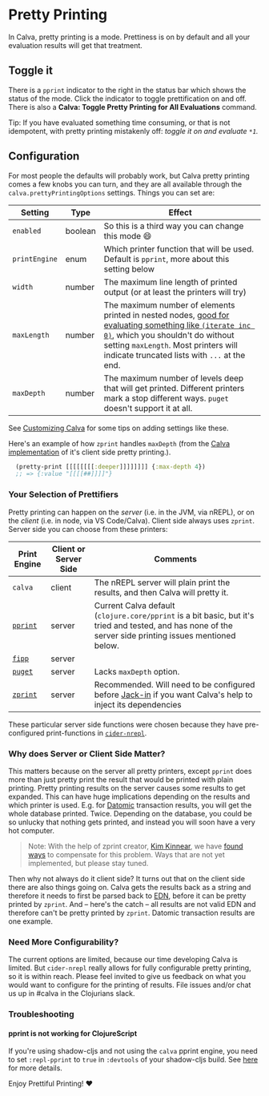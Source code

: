 # Pretty Printing

In Calva, pretty printing is a mode. Prettiness is on by default and all your evaluation results will get that treatment.

## Toggle it

There is a `pprint` indicator to the right in the status bar which shows the status of the mode. Click the indicator to toggle prettification on and off. There is also a **Calva: Toggle Pretty Printing for All Evaluations** command.

Tip: If you have evaluated something time consuming, or that is not idempotent, with pretty printing mistakenly off: _toggle it on and evaluate `*1`._

## Configuration

For most people the defaults will probably work, but Calva pretty printing comes a few knobs you can turn, and they are all available through the `calva.prettyPrintingOptions` settings. Things you can set are:

Setting          | Type    | Effect
-------          | ----    | ------
`enabled`        | boolean | So this is a third way you can change this mode 😄
`printEngine`    | enum    | Which printer function that will be used. Default is `pprint`, more about this setting below
`width`          | number  | The maximum line length of printed output (or at least the printers will try)
`maxLength`      | number  | The maximum number of elements printed in nested nodes, [good for evaluating something like `(iterate inc 0)`](https://clojuredocs.org/clojure.core/*print-length*#example-542692cac026201cdc326b12), which you shouldn't do without setting `maxLength`. Most printers will indicate truncated lists with `...` at the end.
`maxDepth`       | number  | The maximum number of levels deep that will get printed. Different printers mark a stop different ways. `puget` doesn't support it at all.

See [Customizing Calva](customizing.md) for some tips on adding settings like these.

Here's an example of how `zprint` handles `maxDepth` (from the [Calva implementation](https://github.com/BetterThanTomorrow/calva/blob/dev/src/cljs-lib/src/calva/pprint/printer.cljs) of it's client side pretty printing.).

```clojure
  (pretty-print [[[[[[[[:deeper]]]]]]]] {:max-depth 4})
  ;; => {:value "[[[[##]]]]"}
```

### Your Selection of Prettifiers

Pretty printing can happen on the _server_ (i.e. in the JVM, via nREPL), or on the _client_ (i.e. in node, via VS Code/Calva). Client side always uses `zprint`. Server side you can choose from these printers:

Print Engine | Client or Server Side | Comments
--------------------- | --------------------- | --------
`calva`             | client                | The nREPL server will plain print the results, and then Calva will pretty it.
[`pprint`](https://clojure.github.io/clojure/clojure.pprint-api.html) | server | Current Calva default (`clojure.core/pprint` is a bit basic, but it's tried and tested, and has none of the server side printing issues mentioned below.
[`fipp`](https://github.com/brandonbloom/fipp) | server |
[`puget`](https://github.com/greglook/puget) | server | Lacks `maxDepth` option.
[`zprint`](https://github.com/kkinnear/zprint) | server | Recommended. Will need to be configured before [Jack-in](connect.md) if you want Calva's help to inject its dependencies

These particular server side functions were chosen because they have pre-configured print-functions in [`cider-nrepl`](https://docs.cider.mx/cider-nrepl/).

### Why does Server or Client Side Matter?

This matters because on the server all pretty printers, except `pprint` does more than just pretty print the result that would be printed with plain printing. Pretty printing results on the server causes some results to get expanded. This can have huge implications depending on the results and which printer is used. E.g. for [Datomic](https://www.datomic.com) transaction results, you will get the whole database printed. Twice. Depending on the database, you could be so unlucky that nothing gets printed, and instead you will soon have a very hot computer.

> Note: With the help of zprint creator, [Kim Kinnear](https://github.com/kkinnear), we have [found ways](https://github.com/kkinnear/zprint/issues/111) to compensate for this problem. Ways that are not yet implemented, but please stay tuned.

Then why not always do it client side? It turns out that on the client side there are also things going on. Calva gets the results back as a string and therefore it needs to first be parsed back to [EDN](https://github.com/edn-format/edn), before it can be pretty printed by `zprint`. And – here's the catch – all results are not valid EDN and therefore can't be pretty printed by `zprint`. Datomic transaction results are one example.

### Need More Configurability?

The current options are limited, because our time developing Calva is limited. But `cider-nrepl` really allows for fully configurable pretty printing, so it is within reach. Please feel invited to give us feedback on what you would want to configure for the printing of results. File issues and/or chat us up in #calva in the Clojurians slack.

### Troubleshooting

#### pprint is not working for ClojureScript

If you're using shadow-cljs and not using the `calva` pprint engine, you need to set `:repl-pprint` to `true` in `:devtools` of your shadow-cljs build. See [here](https://shadow-cljs.github.io/docs/UsersGuide.html#_repl_3) for more details.

Enjoy Prettiful Printing! ❤️

